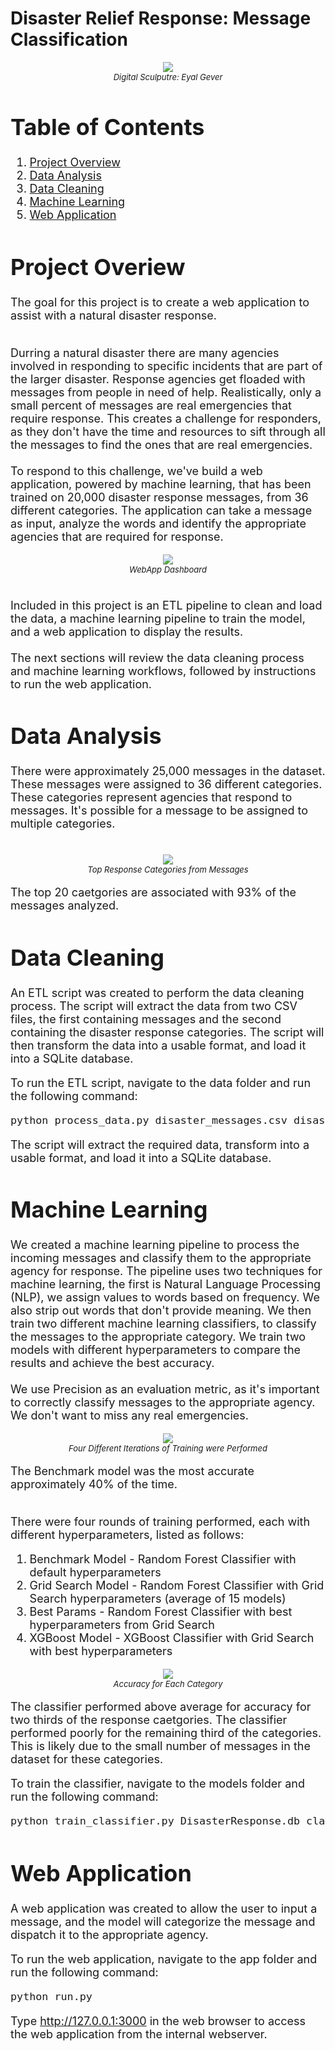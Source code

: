 # Disaster Relief Response: Message Classification

<font size='4'>

<center>

<p align="center">
    <img src="images/eyalgever.png">
    <br>
    <font size='2'><em>Digital Sculputre: Eyal Gever</em></font>
</p>

</center>

# Table of Contents
1. [Project Overview](#project-overview)
2. [Data Analysis](#data-analysis)
3. [Data Cleaning](#data-cleaning)
4. [Machine Learning](#machine-learning)
5. [Web Application](#web-application)

# Project Overiew
The goal for this project is to create a web application to assist with a natural disaster response.<br>

<br>
Durring a natural disaster there are many agencies involved in responding to specific incidents that are part of the larger disaster.  Response agencies get floaded with messages from people in need of help.  Realistically, only a small percent of messages are real emergencies that require response.  This creates a challenge for responders, as they don't have the time and resources to sift through all the messages to find the ones that are real emergencies.<br>
<br>
To respond to this challenge, we've build a web application, powered by machine learning, that has been trained on 20,000 disaster response messages, from 36 different categories.  The application can take a message as input, analyze the words and identify the appropriate agencies that are required for response.<br>
<center>

<p align="center">
    <img src="images/response_dashboard1.png">
    <br>
    <font size='2'><em>WebApp Dashboard</em></font>
</p>

</center>
<br>
Included in this project is an ETL pipeline to clean and load the data, a machine learning pipeline to train the model, and a web application to display the results.<br>
<br>
The next sections will review the data cleaning process and machine learning workflows, followed by instructions to run the web application.

# Data Analysis
There were approximately 25,000 messages in the dataset.  These messages were assigned to 36 different categories.  These categories represent agencies that respond to messages.  It's possible for a message to be assigned to multiple categories.<br>
<br>

<center>
<p align="center">
    <img src="images/categories.png">
    <br>
    <font size='2'><em>Top Response Categories from Messages</em></font>
</p>
</center>

The top 20 caetgories are associated with 93% of the messages analyzed.

# Data Cleaning
An ETL script was created to perform the data cleaning process.  The script will extract the data from two CSV files, the first containing messages and the second containing the disaster response categories.  The script will then transform the data into a usable format, and load it into a SQLite database.<br>

 To run the ETL script, navigate to the data folder and run the following command:
```bash
python process_data.py disaster_messages.csv disaster_categories.csv disaster_response.db
```
The script will extract the required data, transform into a usable format, and load it into a SQLite database.

# Machine Learning
We created a machine learning pipeline to process the incoming messages and classify them to the appropriate agency for response.  The pipeline uses two techniques for machine learning, the first is Natural Language Processing (NLP), we assign values to words based on frequency.  We also strip out words that don't provide meaning.  We then train two different machine learning classifiers, to classify the messages to the appropriate category.  We train two models with different hyperparameters to compare the results and achieve the best accuracy.<br>
<br>
We use Precision as an evaluation metric, as it's important to correctly classify messages to the appropriate agency.  We don't want to miss any real emergencies.<br>

<center>
<p align="center">
    <img src="images/model_output.png">
    <br>
    <font size='2'><em>Four Different Iterations of Training were Performed</em></font>
</p>
</center>
The Benchmark model was the most accurate approximately 40% of the time.<br><br>

There were four rounds of training performed, each with different hyperparameters, listed as follows:
1. Benchmark Model -  Random Forest Classifier with default hyperparameters
2. Grid Search Model - Random Forest Classifier with Grid Search hyperparameters (average of 15 models)
3. Best Params - Random Forest Classifier with best hyperparameters from Grid Search
4. XGBoost Model - XGBoost Classifier with Grid Search with best hyperparameters

<center>
<p align="center">
    <img src="images/label_output.png">
    <br>
    <font size='2'><em>Accuracy for Each Category</em></font>
</p>
</center>

The classifier performed above average for accuracy for two thirds of the response caetgories.  The classifier performed poorly for the remaining third of the categories.  This is likely due to the small number of messages in the dataset for these categories.

To train the classifier, navigate to the models folder and run the following command:

```bash
python train_classifier.py DisasterResponse.db classifier.pkl
```

# Web Application
A web application was created to allow the user to input a message, and the model will categorize the message and dispatch it to the appropriate agency.

To run the web application, navigate to the app folder and run the following command:
```bash
python run.py
```
Type http://127.0.0.1:3000 in the web browser to access the web application from the internal webserver.

</font>